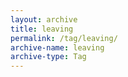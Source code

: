 ```yaml
---
layout: archive
title: leaving
permalink: /tag/leaving/
archive-name: leaving
archive-type: Tag
---
```

